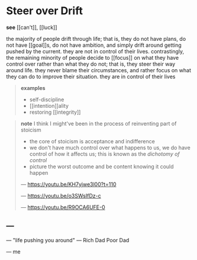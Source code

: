 # Steer over Drift

**see** [[can't]], [[luck]]

the majority of people drift through life; that is, they do not have plans, do not have [[goal]]s, do not have ambition, and simply drift around getting pushed by the current. they are not in control of their lives. contrastingly, the remaining minority of people decide to [[focus]] on what they have control over rather than what they do not; that is, they steer their way around life. they never blame their circumstances, and rather focus on what they can do to improve their situation. they are in control of their lives

> **examples**
>
> - self-discipline
> - [[intention]]ality
> - restoring [[integrity]]

> **note** I think I might've been in the process of reinventing part of stoicism
>
> - the core of stoicism is acceptance and indifference
> - we don't have much control over what happens to us, we do have control of how it affects us; this is known as the _dichotomy of control_
> - picture the worst outcome and be content knowing it could happen
>
> &mdash; <https://youtu.be/KH7yjwe3l00?t=110>
>
> &mdash; <https://youtu.be/o3SWsIfDz-c>
>
> &mdash; <https://youtu.be/R9OCA6UFE-0>

## &mdash;

&mdash; "life pushing you around" &mdash; Rich Dad Poor Dad

&mdash; me
